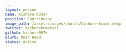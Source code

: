 ```yaml
---
layout: person
name: Kishore Kumar
position: Contributor
image_path: /assets/images/photos/kishore-kumar.webp
twitter: kishorekumarst1
github: kishore007k
blurb: Mesh Head
status: Active
---
```

